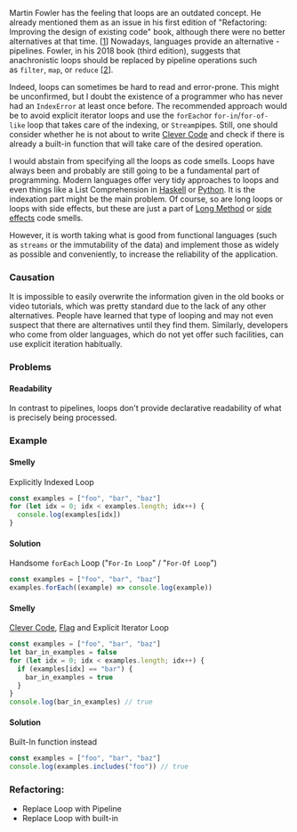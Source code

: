 
Martin Fowler has the feeling that loops are an outdated concept. He already mentioned them as an issue in his first edition of "Refactoring: Improving the design of existing code" book, although there were no better alternatives at that time. [[1](https://luzkan.github.io/smells/imperative-loops#sources)] Nowadays, languages provide an alternative - pipelines. Fowler, in his 2018 book (third edition), suggests that anachronistic loops should be replaced by pipeline operations such as `filter`, `map`, or `reduce` [[2](https://luzkan.github.io/smells/imperative-loops#sources)].

Indeed, loops can sometimes be hard to read and error-prone. This might be unconfirmed, but I doubt the existence of a programmer who has never had an `IndexError` at least once before. The recommended approach would be to avoid explicit iterator loops and use the `forEach`or `for-in`/`for-of-like` loop that takes care of the indexing, or `Stream`pipes. Still, one should consider whether he is not about to write [Clever Code](https://luzkan.github.io/smells/clever-code) and check if there is already a built-in function that will take care of the desired operation.

I would abstain from specifying all the loops as code smells. Loops have always been and probably are still going to be a fundamental part of programming. Modern languages offer very tidy approaches to loops and even things like a List Comprehension in [Haskell](https://wiki.haskell.org/List_comprehension) or [Python](https://docs.python.org/3/tutorial/datastructures.html). It is the indexation part might be the main problem. Of course, so are long loops or loops with side effects, but these are just a part of [Long Method](https://luzkan.github.io/smells/long-method) or [side effects](https://luzkan.github.io/smells/side-effects) code smells.

However, it is worth taking what is good from functional languages (such as `streams` or the immutability of the data) and implement those as widely as possible and conveniently, to increase the reliability of the application.

### Causation

It is impossible to easily overwrite the information given in the old books or video tutorials, which was pretty standard due to the lack of any other alternatives. People have learned that type of looping and may not even suspect that there are alternatives until they find them. Similarly, developers who come from older languages, which do not yet offer such facilities, can use explicit iteration habitually.

### Problems

#### **Readability**

In contrast to pipelines, loops don't provide declarative readability of what is precisely being processed.

### Example

#### Smelly

Explicitly Indexed Loop

```js
const examples = ["foo", "bar", "baz"]
for (let idx = 0; idx < examples.length; idx++) {
  console.log(examples[idx])
}
```

#### Solution

Handsome `forEach` Loop ("`For-In Loop`" / "`For-Of Loop`")

```js
const examples = ["foo", "bar", "baz"]
examples.forEach((example) => console.log(example))
```

#### Smelly

[Clever Code](https://luzkan.github.io/smells/clever-code), [Flag](https://luzkan.github.io/smells/flag-argument) and Explicit Iterator Loop

```js
const examples = ["foo", "bar", "baz"]
let bar_in_examples = false
for (let idx = 0; idx < examples.length; idx++) {
  if (examples[idx] == "bar") {
    bar_in_examples = true
  }
}
console.log(bar_in_examples) // true
```

#### Solution

Built-In function instead

```js
const examples = ["foo", "bar", "baz"]
console.log(examples.includes("foo")) // true
```

### Refactoring:

- Replace Loop with Pipeline
- Replace Loop with built-in